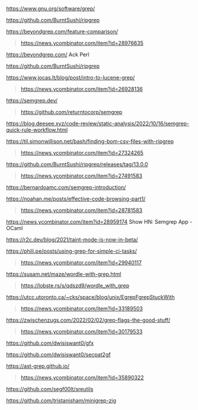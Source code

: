 https://www.gnu.org/software/grep/

https://github.com/BurntSushi/ripgrep

https://beyondgrep.com/feature-comparison/
> https://news.ycombinator.com/item?id=28976635

https://beyondgrep.com/ Ack Perl

https://github.com/BurntSushi/ripgrep

https://www.jocas.lt/blog/post/intro-to-lucene-grep/
> https://news.ycombinator.com/item?id=26928136

https://semgrep.dev/
> https://github.com/returntocorp/semgrep

https://blog.deesee.xyz/code-review/static-analysis/2022/10/16/semgrep-quick-rule-workflow.html

https://til.simonwillison.net/bash/finding-bom-csv-files-with-ripgrep
> https://news.ycombinator.com/item?id=27324265

https://github.com/BurntSushi/ripgrep/releases/tag/13.0.0
> https://news.ycombinator.com/item?id=27491583

https://bernardoamc.com/semgrep-introduction/

https://noahan.me/posts/effective-code-browsing-part1/
> https://news.ycombinator.com/item?id=28781583

https://news.ycombinator.com/item?id=28959174 Show HN: Semgrep App - OCaml

https://r2c.dev/blog/2021/taint-mode-is-now-in-beta/

https://phili.pe/posts/using-grep-for-simple-ci-tasks/
> https://news.ycombinator.com/item?id=29940117

https://susam.net/maze/wordle-with-grep.html
> https://lobste.rs/s/qdszd9/wordle_with_grep

https://utcc.utoronto.ca/~cks/space/blog/unix/EgrepFgrepStuckWith
> https://news.ycombinator.com/item?id=33189503

https://zwischenzugs.com/2022/02/02/grep-flags-the-good-stuff/
> https://news.ycombinator.com/item?id=30179533

https://github.com/dwisiswant0/gfx

https://github.com/dwisiswant0/secpat2gf

https://ast-grep.github.io/
> https://news.ycombinator.com/item?id=35890322

https://github.com/segf00lt/sreutils

https://github.com/tristanisham/minigrep-zig